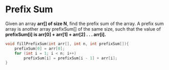 # Prefix Sum

Given an array **arr[] of size N**, find the prefix sum of the array. A prefix sum array is another array prefixSum[] of the same size, such that the value of **prefixSum[i] is arr[0] + arr[1] + arr[2] . . . arr[i].**
```cpp
void fillPrefixSum(int arr[], int n, int prefixSum[]){
    prefixSum[0] = arr[0];
    for (int i = 1; i < n; i++)
        prefixSum[i] = prefixSum[i - 1] + arr[i];
}
```
